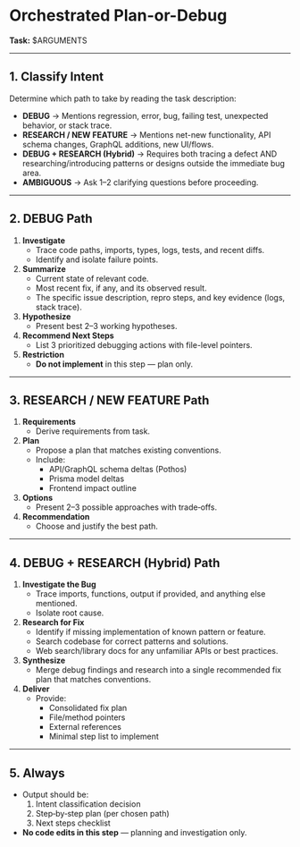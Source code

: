 # Orchestrated Plan-or-Debug

**Task:** $ARGUMENTS

---

## 1. Classify Intent

Determine which path to take by reading the task description:

- **DEBUG** → Mentions regression, error, bug, failing test, unexpected behavior, or stack trace.
- **RESEARCH / NEW FEATURE** → Mentions net-new functionality, API schema changes, GraphQL additions, new UI/flows.
- **DEBUG + RESEARCH (Hybrid)** → Requires both tracing a defect AND researching/introducing patterns or designs outside the immediate bug area.
- **AMBIGUOUS** → Ask 1–2 clarifying questions before proceeding.

---

## 2. DEBUG Path

1. **Investigate**
   - Trace code paths, imports, types, logs, tests, and recent diffs.
   - Identify and isolate failure points.
2. **Summarize**
   - Current state of relevant code.
   - Most recent fix, if any, and its observed result.
   - The specific issue description, repro steps, and key evidence (logs, stack trace).
3. **Hypothesize**
   - Present best 2–3 working hypotheses.
4. **Recommend Next Steps**
   - List 3 prioritized debugging actions with file-level pointers.
5. **Restriction**
   - **Do not implement** in this step — plan only.

---

## 3. RESEARCH / NEW FEATURE Path

1. **Requirements**
   - Derive requirements from task.
2. **Plan**
   - Propose a plan that matches existing conventions.
   - Include:
     - API/GraphQL schema deltas (Pothos)
     - Prisma model deltas
     - Frontend impact outline
3. **Options**
   - Present 2–3 possible approaches with trade‑offs.
4. **Recommendation**
   - Choose and justify the best path.

---

## 4. DEBUG + RESEARCH (Hybrid) Path

1. **Investigate the Bug**  
   - Trace imports, functions, output if provided, and anything else mentioned.
   - Isolate root cause.
2. **Research for Fix**  
   - Identify if missing implementation of known pattern or feature.
   - Search codebase for correct patterns and solutions.
   - Web search/library docs for any unfamiliar APIs or best practices.
3. **Synthesize**
   - Merge debug findings and research into a single recommended fix plan that matches conventions.
4. **Deliver**
   - Provide:
     - Consolidated fix plan
     - File/method pointers
     - External references
     - Minimal step list to implement

---

## 5. Always

- Output should be:
  1. Intent classification decision
  2. Step‑by‑step plan (per chosen path)
  3. Next steps checklist
- **No code edits in this step** — planning and investigation only.
